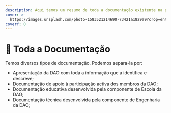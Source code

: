 ```yaml
---
description: Aqui temos um resumo de toda a documentação existente na portuDAO.
cover: >-
  https://images.unsplash.com/photo-1583521214690-73421a1829a9?crop=entropy&cs=srgb&fm=jpg&ixid=MnwxOTcwMjR8MHwxfHNlYXJjaHw5fHxkb2N1bWVudHxlbnwwfHx8fDE2NDUyNzMwNDk&ixlib=rb-1.2.1&q=85
coverY: 0
---
```


# 📖 Toda a Documentação

Temos diversos tipos de documentação. Podemos separa-la por:

* Apresentação da DAO com toda a informação que a identifica e descreve;
* Documentação de apoio à participação activa dos membros da DAO;
* Documentação educativa desenvolvida pela componente de Escola da DAO;
* Documentação técnica desenvolvida pela componente de Engenharia da DAO;
